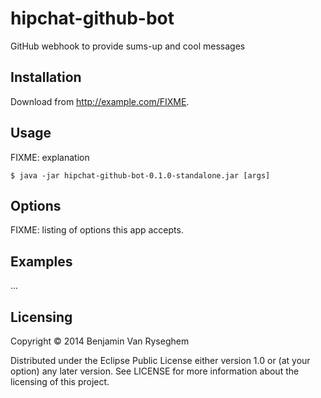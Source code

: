 # hipchat-github-bot

GitHub webhook to provide sums-up and cool messages

## Installation

Download from http://example.com/FIXME.

## Usage

FIXME: explanation

    $ java -jar hipchat-github-bot-0.1.0-standalone.jar [args]

## Options

FIXME: listing of options this app accepts.

## Examples

...

## Licensing

Copyright © 2014 Benjamin Van Ryseghem

Distributed under the Eclipse Public License either version 1.0 or (at your option) any later version.
See LICENSE for more information about the licensing of this project.
